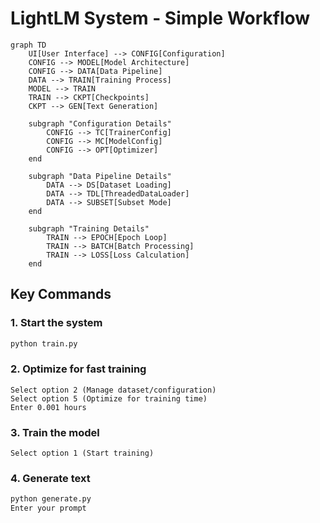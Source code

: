 # LightLM System - Simple Workflow

```mermaid
graph TD
    UI[User Interface] --> CONFIG[Configuration]
    CONFIG --> MODEL[Model Architecture]
    CONFIG --> DATA[Data Pipeline]
    DATA --> TRAIN[Training Process]
    MODEL --> TRAIN
    TRAIN --> CKPT[Checkpoints]
    CKPT --> GEN[Text Generation]
    
    subgraph "Configuration Details"
        CONFIG --> TC[TrainerConfig]
        CONFIG --> MC[ModelConfig]
        CONFIG --> OPT[Optimizer]
    end
    
    subgraph "Data Pipeline Details"
        DATA --> DS[Dataset Loading]
        DATA --> TDL[ThreadedDataLoader]
        DATA --> SUBSET[Subset Mode]
    end
    
    subgraph "Training Details"
        TRAIN --> EPOCH[Epoch Loop]
        TRAIN --> BATCH[Batch Processing]
        TRAIN --> LOSS[Loss Calculation]
    end
```

## Key Commands

### 1. Start the system
```bash
python train.py
```

### 2. Optimize for fast training
```
Select option 2 (Manage dataset/configuration)
Select option 5 (Optimize for training time)
Enter 0.001 hours
```

### 3. Train the model
```
Select option 1 (Start training)
```

### 4. Generate text
```bash
python generate.py
Enter your prompt
```
